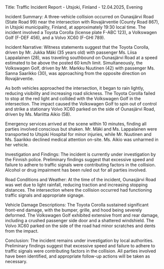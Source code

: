  Title: Traffic Incident Report - Utsjoki, Finland - 12.04.2025, Evening

Incident Summary:
A three-vehicle collision occurred on Ounasjärvi Road (State Road 99) near the intersection with Rovajärventie (County Road 867), in Utsjoki municipality, Finland, at approximately 19:30 local time. The incident involved a Toyota Corolla (license plate F-ABC 123), a Volkswagen Golf (F-DEF 456), and a Volvo XC60 (F-GHI 789).

Incident Narrative:
Witness statements suggest that the Toyota Corolla, driven by Mr. Jukka Mäki (35 years old) with passenger Ms. Liisa Lappalainen (28), was traveling southbound on Ounasjärvi Road at a speed estimated to be above the posted 60 km/h limit. Simultaneously, the Volkswagen Golf, driven by Mr. Markku Nuutinen (42) with passenger Ms. Sanna Saarikko (30), was approaching from the opposite direction on Rovajärventie.

As both vehicles approached the intersection, it began to rain lightly, reducing visibility and increasing road slickness. The Toyota Corolla failed to stop at the red light and collided with the Volkswagen Golf in the intersection. The impact caused the Volkswagen Golf to spin out of control and strike a stationary Volvo XC60 parked on the side of Ounasjärvi Road, driven by Ms. Mariitta Aikio (58).

Emergency services arrived at the scene within 10 minutes, finding all parties involved conscious but shaken. Mr. Mäki and Ms. Lappalainen were transported to Utsjoki Hospital for minor injuries, while Mr. Nuutinen and Ms. Saarikko declined medical attention on-site. Ms. Aikio was unharmed in her vehicle.

Investigation and Findings:
The incident is currently under investigation by the Finnish police. Preliminary findings suggest that excessive speed and failure to adhere to traffic signals were contributing factors in the collision. Alcohol or drug impairment has been ruled out for all parties involved.

Road Conditions and Weather:
At the time of the incident, Ounasjärvi Road was wet due to light rainfall, reducing traction and increasing stopping distances. The intersection where the collision occurred had functioning traffic signals and appropriate signage.

Vehicle Damage Descriptions:
The Toyota Corolla sustained significant front-end damage, with the bumper, grille, and hood being severely deformed. The Volkswagen Golf exhibited extensive front and rear damage, including a crushed passenger side door and a shattered windshield. The Volvo XC60 parked on the side of the road had minor scratches and dents from the impact.

Conclusion:
The incident remains under investigation by local authorities. Preliminary findings suggest that excessive speed and failure to adhere to traffic signals were contributing factors in the collision. All parties involved have been identified, and appropriate follow-up actions will be taken as necessary.
